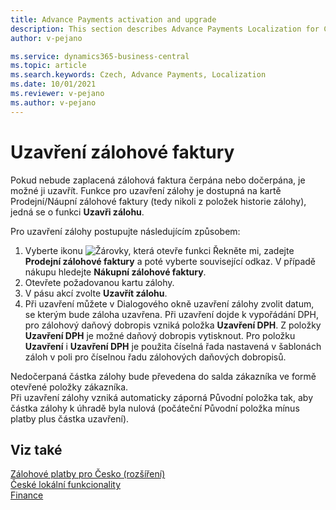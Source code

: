```yaml
---
title: Advance Payments activation and upgrade
description: This section describes Advance Payments Localization for Czech extension functionality.
author: v-pejano

ms.service: dynamics365-business-central
ms.topic: article
ms.search.keywords: Czech, Advance Payments, Localization
ms.date: 10/01/2021
ms.reviewer: v-pejano
ms.author: v-pejano
---
```


# Uzavření zálohové faktury  

Pokud nebude zaplacená zálohová faktura čerpána nebo dočerpána, je možné ji uzavřít. Funkce pro uzavření zálohy je dostupná na kartě Prodejní/Náupní zálohové faktury (tedy nikoli z položek historie zálohy), jedná se o funkci **Uzavři zálohu**. 

Pro uzavření zálohy postupujte následujícím způsobem:

1. Vyberte ikonu ![Žárovky, která otevře funkci Řekněte mi](../../media/ui-search/search_small.png "Řekněte mi, co chcete dělat"), zadejte **Prodejní zálohové faktury** a poté vyberte související odkaz. V případě nákupu hledejte **Nákupní zálohové faktury**.
2. Otevřete požadovanou kartu zálohy.
3. V pásu akcí zvolte **Uzavřít zálohu**.
4. Při uzavření můžete v Dialogového okně uzavření zálohy zvolit datum, se kterým bude záloha uzavřena. Při uzavření dojde k vypořádání DPH, pro zálohový daňový dobropis vzniká položka **Uzavření DPH**. Z položky **Uzavření DPH** je možné daňový dobropis vytisknout. Pro položku **Uzavření** i **Uzavření DPH** je použita číselná řada nastavená v šablonách záloh v poli pro číselnou řadu zálohových daňových dobropisů.

Nedočerpaná částka zálohy bude převedena do salda zákazníka ve formě otevřené položky zákazníka.  
Při uzavření zálohy vzniká automaticky záporná Původní položka tak, aby částka zálohy k úhradě byla nulová (počáteční Původní položka mínus platby plus částka uzavření).


## Viz také

[Zálohové platby pro Česko (rozšíření)](ui-extensions-advance-payments-localization-cz.md)  
[České lokální funkcionality](czech-local-functionality.md)  
[Finance](../../finance.md)
